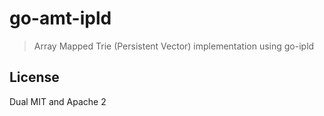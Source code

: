 # go-amt-ipld

> Array Mapped Trie (Persistent Vector) implementation using go-ipld


## License

Dual MIT and Apache 2
